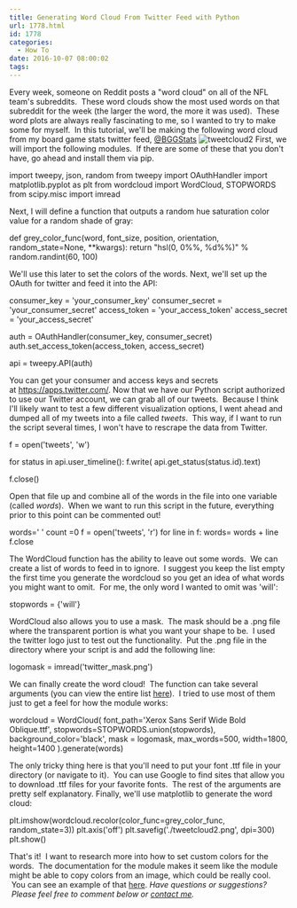 ```yaml
---
title: Generating Word Cloud From Twitter Feed with Python
url: 1778.html
id: 1778
categories:
  - How To
date: 2016-10-07 08:00:02
tags:
---
```


Every week, someone on Reddit posts a "word cloud" on all of the NFL team's subreddits.  These word clouds show the most used words on that subreddit for the week (the larger the word, the more it was used).  These word plots are always really fascinating to me, so I wanted to try to make some for myself.  In this tutorial, we'll be making the following word cloud from my board game stats twitter feed, [@BGGStats](http://www.twitter.com/bggstats) ![tweetcloud2](/wp-content/uploads/2016/10/tweetcloud2.png) First, we will import the following modules.  If there are some of these that you don't have, go ahead and install them via pip.

import tweepy, json, random
from tweepy import OAuthHandler
import matplotlib.pyplot as plt
from wordcloud import WordCloud, STOPWORDS
from scipy.misc import imread

Next, I will define a function that outputs a random hue saturation color value for a random shade of gray:

def grey\_color\_func(word, font\_size, position, orientation, random\_state=None, **kwargs):
    return "hsl(0, 0%%, %d%%)" % random.randint(60, 100)

We'll use this later to set the colors of the words. Next, we'll set up the OAuth for twitter and feed it into the API:

consumer\_key = 'your\_consumer_key'
consumer\_secret = 'your\_consumer_secret'
access\_token = 'your\_access_token'
access\_secret = 'your\_access_secret'
 
auth = OAuthHandler(consumer\_key, consumer\_secret)
auth.set\_access\_token(access\_token, access\_secret)
  
api = tweepy.API(auth)

You can get your consumer and access keys and secrets at https://apps.twitter.com/. Now that we have our Python script authorized to use our Twitter account, we can grab all of our tweets.  Because I think I'll likely want to test a few different visualization options, I went ahead and dumped all of my tweets into a file called _tweets_.  This way, if I want to run the script several times, I won't have to rescrape the data from Twitter.

f = open('tweets', 'w')    

for status in api.user_timeline():
    f.write( api.get_status(status.id).text)
    
f.close()

Open that file up and combine all of the words in the file into one variable (called _words_).  When we want to run this script in the future, everything prior to this point can be commented out!

words=' '
count =0
f = open('tweets', 'r')
for line in f:
    words= words + line
f.close

The WordCloud function has the ability to leave out some words.  We can create a list of words to feed in to ignore.  I suggest you keep the list empty the first time you generate the wordcloud so you get an idea of what words you might want to omit.  For me, the only word I wanted to omit was 'will':

stopwords = {'will'}

WordCloud also allows you to use a mask.  The mask should be a .png file where the transparent portion is what you want your shape to be.  I used the twitter logo just to test out the functionality.  Put the .png file in the directory where your script is and add the following line:

logomask = imread('twitter_mask.png')

We can finally create the word cloud!  The function can take several arguments (you can view the entire list [here](https://amueller.github.io/word_cloud/generated/wordcloud.WordCloud.html#wordcloud.WordCloud)).  I tried to use most of them just to get a feel for how the module works:

wordcloud = WordCloud(
    font_path='Xerox Sans Serif Wide Bold Oblique.ttf',
    stopwords=STOPWORDS.union(stopwords),
    background_color='black',
    mask = logomask,
    max_words=500,
    width=1800,
    height=1400
).generate(words)

The only tricky thing here is that you'll need to put your font .ttf file in your directory (or navigate to it).  You can use Google to find sites that allow you to download .ttf files for your favorite fonts.  The rest of the arguments are pretty self explanatory. Finally, we'll use matplotlib to generate the word cloud:

plt.imshow(wordcloud.recolor(color\_func=grey\_color\_func, random\_state=3))
plt.axis('off')
plt.savefig('./tweetcloud2.png', dpi=300)
plt.show()

That's it!  I want to research more into how to set custom colors for the words.  The documentation for the module makes it seem like the module might be able to copy colors from an image, which could be really cool.  You can see an example of that [here](https://amueller.github.io/word_cloud/auto_examples/masked.html#masked-py). _Have questions or suggestions?  Please feel free to comment below or [contact me](/contact/)._